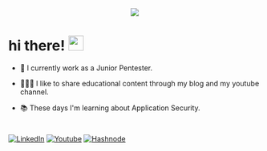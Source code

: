 <div align="center">
    <img src="https://i.giphy.com/media/v1.Y2lkPTc5MGI3NjExOWQwMDA5d3ZsejRsaXppMjBodWlpOWhrdmk4NjhqOG12YjVmc2NxMSZlcD12MV9pbnRlcm5hbF9naWZfYnlfaWQmY3Q9Zw/pVGsAWjzvXcZW4ZBTE/giphy.gif">
</div>

<h1>
    hi there!
    <img src="https://media.giphy.com/media/hvRJCLFzcasrR4ia7z/giphy.gif" width="30px"/>
</h1>

- 🔭 I currently work as a Junior Pentester.

- 🧑🏻‍🏫 I like to share educational content through my blog and my youtube channel.

- 📚 These days I'm learning about Application Security.

#

[![LinkedIn](https://img.shields.io/badge/LinkedIn-0077B5?style=for-the-badge&logo=linkedin&logoColor=white)](https://www.linkedin.com/in/b1d0ws/)
[![Youtube](https://img.shields.io/badge/YouTube-FF0000?style=for-the-badge&logo=youtube&logoColor=white)](https://www.youtube.com/@b1d0ws)
[![Hashnode](https://img.shields.io/badge/Hashnode-2962FF?style=for-the-badge&logo=hashnode&logoColor=white)](https://b1d0ws.hashnode.dev/)

